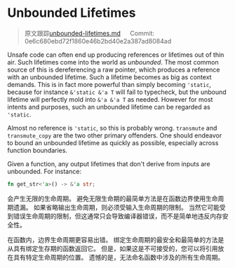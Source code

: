 # Unbounded Lifetimes

> 原文跟踪[unbounded-lifetimes.md](https://github.com/rust-lang-nursery/nomicon/blob/master/src/unbounded-lifetimes.md) &emsp; Commit: 0e6c680ebd72f1860e46b2bd40e2a387ad8084ad

Unsafe code can often end up producing references or lifetimes out of thin air.
Such lifetimes come into the world as *unbounded*. The most common source of this
is dereferencing a raw pointer, which produces a reference with an unbounded lifetime.
Such a lifetime becomes as big as context demands. This is in fact more powerful
than simply becoming `'static`, because for instance `&'static &'a T`
will fail to typecheck, but the unbound lifetime will perfectly mold into
`&'a &'a T` as needed. However for most intents and purposes, such an unbounded
lifetime can be regarded as `'static`.

Almost no reference is `'static`, so this is probably wrong. `transmute` and
`transmute_copy` are the two other primary offenders. One should endeavor to
bound an unbounded lifetime as quickly as possible, especially across function
boundaries.

Given a function, any output lifetimes that don't derive from inputs are
unbounded. For instance:

```rust
fn get_str<'a>() -> &'a str;
```

会产生无限的生命周期。 避免无限生命期的最简单方法是在函数边界使用生命周期遗漏。 如果省略输出生命周期，则必须受输入生命周期的限制。 当然它可能受到错误生命周期的限制，但这通常只会导致编译器错误，而不是简单地违反内存安全性。

在函数内，边界生命周期更容易出错。 绑定生命周期的最安全和最简单的方法是从具有绑定生存期的函数返回它。 但是，如果这是不可接受的，您可以将引用放在具有特定生命周期的位置。 遗憾的是，无法命名函数中涉及的所有生命周期。
